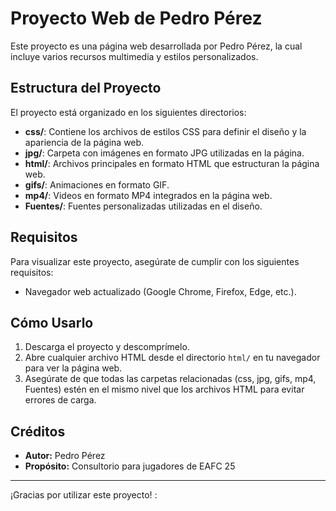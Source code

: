 # Proyecto Web de Pedro Pérez

Este proyecto es una página web desarrollada por Pedro Pérez, la cual incluye varios recursos multimedia y estilos personalizados.

## Estructura del Proyecto

El proyecto está organizado en los siguientes directorios:

- **css/**: Contiene los archivos de estilos CSS para definir el diseño y la apariencia de la página web.
- **jpg/**: Carpeta con imágenes en formato JPG utilizadas en la página.
- **html/**: Archivos principales en formato HTML que estructuran la página web.
- **gifs/**: Animaciones en formato GIF.
- **mp4/**: Videos en formato MP4 integrados en la página web.
- **Fuentes/**: Fuentes personalizadas utilizadas en el diseño.

## Requisitos

Para visualizar este proyecto, asegúrate de cumplir con los siguientes requisitos:
- Navegador web actualizado (Google Chrome, Firefox, Edge, etc.).

## Cómo Usarlo

1. Descarga el proyecto y descomprímelo.
2. Abre cualquier archivo HTML desde el directorio `html/` en tu navegador para ver la página web.
3. Asegúrate de que todas las carpetas relacionadas (css, jpg, gifs, mp4, Fuentes) estén en el mismo nivel que los archivos HTML para evitar errores de carga.

## Créditos

- **Autor:** Pedro Pérez
- **Propósito:** Consultorio para jugadores de EAFC 25

---

¡Gracias por utilizar este proyecto! :
